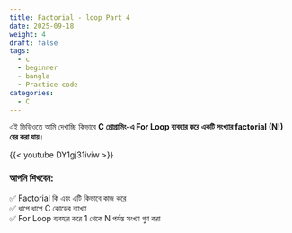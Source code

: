 ```yaml
---
title: Factorial - loop Part 4
date: 2025-09-18
weight: 4
draft: false
tags:
  - c
  - beginner
  - bangla
  - Practice-code
categories:
  - C
---
```


এই ভিডিওতে আমি দেখাচ্ছি কিভাবে **C প্রোগ্রামিং-এ For Loop ব্যবহার করে একটি সংখ্যার factorial (N!) বের করা যায়**।

{{< youtube DY1gj31iviw >}}

### আপনি শিখবেন:

✅ Factorial কি এবং এটি কিভাবে কাজ করে  
✅ ধাপে ধাপে C কোডের ব্যাখ্যা  
✅ For Loop ব্যবহার করে 1 থেকে N পর্যন্ত সংখ্যা গুণ করা

